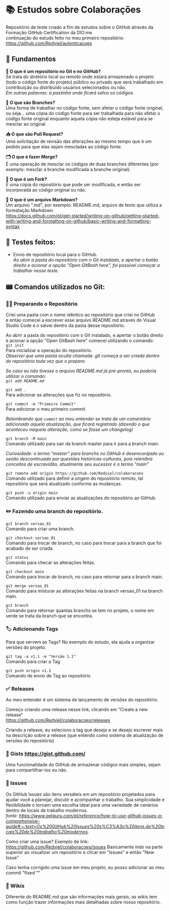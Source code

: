 # 📚 Estudos sobre Colaborações  

Repositório de teste criado a fim de estudos sobre o GitHub através da Formação GitHub Certification da DIO.me  
continuação do estudo feito no meu primeiro repositório: https://github.com/Redyiel/autenticacoes  

## 🏫 Fundamentos  

**📁 O que é um repositório no Git e no GitHub?**  
Se trata do diretório local ou remoto onde estará armazenado o projeto (todo o código fonte do projeto) público ou privado que será trabalhado em contribuição ou distribuído usuários selecionados ou não.  
*Em outras palavras: a pastinha onde ficará salvo os códigos.*  

**📂 O que são Branches?**  
Uma forma de trabalhar no código fonte, sem afetar o código fonte original, ou seja... uma cópia do código fonte para ser trabalhada para não afetar o código fonte original enquanto aquela cópia não esteja estável para se mesclar ao original.  

**📥 O que são Pull Request?**  
Uma solicitação de revisão das alterações ao mesmo tempo que é um pedido para que elas sejam mescladas ao código fonte.  

**🗂️ O que é fazer Merge?**  
É uma operação de mesclar os códigos de duas branches diferentes (por exemplo: mesclar a branche modificada a branche original).  

**📑 O que é um Fork?**  
É uma cópia do repositório que pode ser modificada, e então ser incorporada ao código original ou não.  

**📄 O que é um arquivo Markdown?**  
Um arquivo ".md", por exemplo: README.md, arquivo de texto que utiliza a formatação Markdown  
https://docs.github.com/pt/get-started/writing-on-github/getting-started-with-writing-and-formatting-on-github/basic-writing-and-formatting-syntax  

## 📝 Testes feitos:  
- Envio de repositório local para o GitHub.  
*Ao abrir a pasta do repositório com o Git instalado, e apertar o botão direito e acionar a opção "Open GitBash here", foi possível começar a trabalhar nesse teste.*  

## 📟 Comandos utilizados no Git:  

### ✍🏻 Preparando o Repositório  

Criei uma pasta com o nome idêntico ao repositório que criei no GitHub  
e então comecei a escrever esse arquivo README.md através do Visual Studio Code e o salvei dentro da pasta desse repositório.  

Ao abrir a pasta do repositório com o Git instalado, e apertar o botão direito e acionar a opção "Open GitBash here" comecei utilizando o comando:  
`git init`  
Para inicializar a operação do repositório.  
*Observei que uma pasta oculta chamada .git começa a ser criada dentro do repositório toda vez que o preparo.*  

*Se caso eu não tivesse o arquivo README.md já pré-pronto, eu poderia utilizar o comando:*  
*`git add README.md`*  

`git add .`  
Para adicionar as alterações que fiz no repositório.  

`git commit -m "Primeiro Commit"`  
Para adicionar o meu primeiro commit.  

*Relembrando que `commit` ao meu entender se trata de um comentário adicionado aquela atualização, que ficará registrado (dizendo o que aconteceu naquela alteração, como se fosse um changelog)*  

`git branch -M main`  
Comando utilizado para sair da branch master para ir para a branch main.  

*Curiosidade: o termo "master" para branchs no GitHub é desencorajado ou senão descontinuado por questões históricas-culturais, pois relembra conceitos de escravidão, atualmente seu sucessor é o termo "main"*  

`git remote add origin https://github.com/Redyiel/colaboracoes`  
Comando utilizado para definir a origem do repositório remoto, tal repositório que será atualizado conforme as mudanças.  

`git push -u origin main`  
Comando utilizado para enviar as atualizações do repositório ao GitHub.  

### ✏️ Fazendo uma branch do repositório.  

`git branch versao_01`  
Comando para criar uma branch.  

`git checkout versao_01`  
Comando para trocar de branch, no caso para trocar para a branch que foi acabado de ser criada.  

`git status`  
Comando para checar as alterações feitas.  

`git checkout main`  
Comando para trocar de branch, no caso para retornar para a branch main.  

`git merge versao_01`  
Comando para misturar as alterações feitas na branch versao_01 na branch main.  

`git branch`  
Comando para retornar quantas branchs se tem no projeto, o nome em verde se trata da branch que se encontra.  

### 🏷️ Adicionando Tags  

Para que servem as Tags? No exemplo do estudo, ela ajuda a organizar versões do projeto.  

`git tag -a v1.1 -m "Versão 1.1"`  
Comando para criar a Tag  

`git push origin v1.1`  
Comando de envio de Tag ao repositório  

### ✅ Releases  

Ao meu entender é um sistema de lançamento de versões do repositório.  

Começo criando uma release nesse link, clicando em "Create a new release"  
https://github.com/Redyiel/colaboracoes/releases  

Criando a release, eu seleciono a tag que desejo e se desejo escrever mais na descrição sobre a release (que entendo como sistema de atualização de versões do repositório)  

### 🤏 Gists https://gist.github.com/  

Uma funcionalidade do GitHub de armazenar códigos mais simples, sejam para compartilhar-los ou não.  

### 💬 Issues  

Os GitHub Issues são itens versáteis em um repositório projetados para ajudar você a planejar, discutir e acompanhar o trabalho. Sua simplicidade e flexibilidade o tornam uma escolha ideal para uma variedade de cenários dentro de locais de trabalho modernos.  
*fonte: https://www.getguru.com/pt/reference/how-to-use-github-issues-a-comprehensive-guide#:~:text=Os%20GitHub%20Issues%20s%C3%A3o%20itens,de%20locais%20de%20trabalho%20modernos.*

Como criar uma issue?
Exemplo de link: https://github.com/Redyiel/colaboracoes/issues
Basicamente indo na parte superior ao visualizar um repositório e clicar em "Issues" e então "New Issue"

Caso tenha corrigido uma issue em meu projeto, eu posso adicionar ao meu commit "fixed <id-da-issue>""  

### 📖 Wikis

Diferente do README.md que são informações mais gerais, as wikis tem como função trazer informações mais detalhadas sobre nosso repositório.
